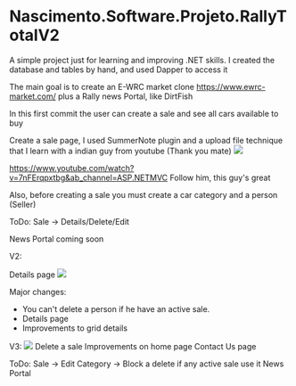 # Nascimento.Software.Projeto.RallyTotalV2


A simple project just for learning and improving .NET skills. I created the database and tables by hand, and used Dapper to access it

The main goal is to create an E-WRC market clone https://www.ewrc-market.com/   plus a Rally news Portal, like DirtFish

In this first commit the user can create a sale and see all cars available to buy

Create a sale page, I used SummerNote plugin and a upload file technique that I learn with a indian guy from youtube (Thank you mate)
<img src="https://github.com/Gabriel-0216/Nascimento.Software.Projeto.RallyTotalV2/blob/master/ImagesFolder/001_CreatingSale.PNG">

https://www.youtube.com/watch?v=7nFErqpxtbg&ab_channel=ASP.NETMVC 
Follow him, this guy's great

Also, before creating a sale you must create a car category and a person (Seller)

ToDo: Sale -> Details/Delete/Edit

News Portal coming soon


V2:

Details page
<img src="https://github.com/Gabriel-0216/Nascimento.Software.Projeto.RallyTotalV2/blob/master/ImagesFolder/003_Details.PNG">

Major changes: 
- You can't delete a person if he have an active sale.
- Details page
- Improvements to grid details

V3: 
<img src="https://github.com/Gabriel-0216/Nascimento.Software.Projeto.RallyTotalV2/blob/master/ImagesFolder/003_SalesGrid.PNG">
Delete a sale
Improvements on home page
Contact Us page


ToDo:
Sale -> Edit
Category -> Block a delete if any active sale use it
News Portal


